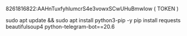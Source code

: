 8261816822:AAHnTuxfyhlumcrS4e3vowxSCwUHuBmwIow ( TOKEN )

sudo apt update && sudo apt install python3-pip -y
pip install requests beautifulsoup4 python-telegram-bot==20.6
